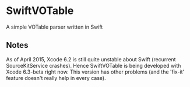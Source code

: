 # SwiftVOTable
A simple VOTable parser written in Swift

Notes
-----

As of April 2015, Xcode 6.2 is still quite unstable about Swift (recurrent SourceKitService crashes). Hence
SwiftVOTable is being developed with Xcode 6.3-beta right now. This version has other problems (and the 'fix-it'
feature doesn't really help in every case).
